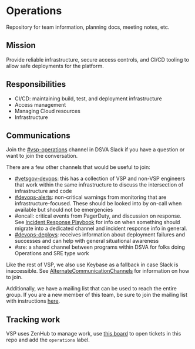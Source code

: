 # Operations

Repository for team information, planning docs, meeting notes, etc.

## Mission
Provide reliable infrastructure, secure access controls, and CI/CD tooling to allow safe deployments for the platform.

## Responsibilities
- CI/CD: maintaining build, test, and deployment infrastructure
- Access management
- Managing Cloud resources
- Infrastructure

## Communications

Join the [#vsp-operations](https://dsva.slack.com/channels/vsp-operations) channel in DSVA Slack if you have a question or want to join the conversation.

There are a few other channels that would be useful to join:

- [#vetsgov-devops](https://dsva.slack.com/channels/vetsgov-devops): this has a collection of VSP and non-VSP engineers that work within the same infrastructure to discuss the intersection of infrastructure and code
- [#devops-alerts](https://dsva.slack.com/channels/devops-alerts): non-critical warnings from monitoring that are infrastructure-focused. These should be looked into by on-call when available but should not be emergencies
- #oncall: critical events from PagerDuty, and discussion on response. See [Incident Response Playbook](https://github.com/department-of-veterans-affairs/va.gov-team-sensitive/blob/master/OnCall/incident-response-playbook.md) for info on when something should migrate into a dedicated channel and incident response info in general.
- [#devops-deploys](https://dsva.slack.com/channels/devops-deploys): receives information about deployment failures and successes and can help with general situational awareness
- #sre: a shared channel between programs within DSVA for folks doing Operations and SRE type work

Like the rest of VSP, we also use Keybase as a fallback in case Slack is inaccessible. See [AlternateCommunicationChannels]() for information on how to join.

Additionally, we have a mailing list that can be used to reach the entire group. If you are a new member of this team, be sure to join the mailing list with instructions [here](https://github.com/department-of-veterans-affairs/va.gov-team-sensitive/blob/master/VA-Systems/MailingListInfo.md).

## Tracking work

VSP uses ZenHub to manage work, use [this board](https://app.zenhub.com/workspaces/vsp-5cedc9cce6e3335dc5a49fc4/board?labels=operations&repos=133843125) to open tickets in this repo and add the `operations` label. 
